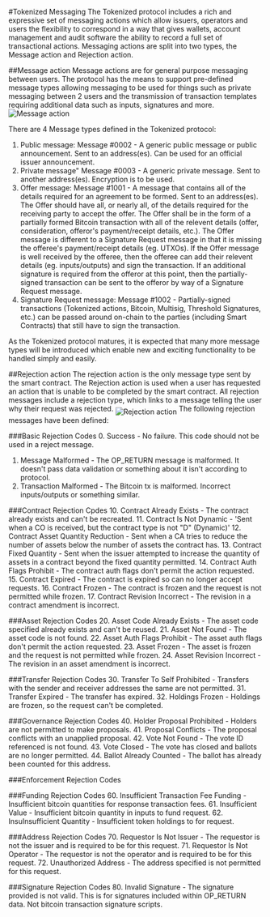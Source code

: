 #Tokenized Messaging
The Tokenized protocol includes a rich and expressive set of messaging actions which allow issuers, operators and users the flexibility to correspond in a way that gives wallets, account management and audit software the ability to record a full set of transactional actions.
Messaging actions are split into two types, the Message action and Rejection action.


##Message action
Message actions are for general purpose messaging between users. The protocol has the means to support pre-defined message types allowing messaging to be used for things such as private messaging between 2 users and the transmission of transaction templates requiring additional data such as inputs, signatures and more.
<img src="https://raw.githubusercontent.com/tokenized/docs/master/images/message-action.svg?sanitize=true" alt="Message action" align="middle">

There are 4 Message types defined in the Tokenized protocol:

1. Public message: Message #0002 - A generic public message or public announcement. Sent to an address(es).  Can be used for an official issuer announcement.
2. Private message" Message #0003 - A generic private message. Sent to another address(es). Encryption is to be used.
3. Offer message: Message #1001 - A message that contains all of the details required for an agreement to be formed. Sent to an address(es). The Offer should 
									have all, or nearly all, of the details required for the receiving party to accept the offer.  The Offer shall be in the form of a partially formed Bitcoin transaction with all of the relevent details (offer, consideration, offeror's payment/receipt details, etc.).  The Offer message is different to a Signature Request message in that it is missing the offeree's payment/receipt details (eg. UTXOs). If the Offer message is well received by the offeree, then the offeree can add their relevent details (eg. inputs/outputs) and sign the transaction.  If an additional signature is required from the offeror at this point, then the partially-signed transaction can be sent to the offeror by way of a Signature Request message. 
4. Signature Request message: Message #1002 - Partially-signed transactions (Tokenized actions, Bitcoin, Multisig, Threshold Signatures, etc.) can be passed 
									around on-chain to the parties (including Smart Contracts) that still have to sign the transaction.

As the Tokenized protocol matures, it is expected that many more message types will be introduced which enable new and exciting functionality to be handled simply and easily. 

##Rejection action
The rejection action is the only message type sent by the smart contract. The Rejection action is used when a user has requested an action that is unable to be completed by the smart contract. All rejection messages include a rejection type, which links to a message telling the user why their request was rejected.
<img src="https://raw.githubusercontent.com/tokenized/docs/master/images/rejection-action.svg?sanitize=true" alt="Rejection action" align="middle">
The following rejection messages have been defined:

###Basic Rejection Codes
0. Success - No failure. This code should not be used in a reject message.
1. Message Malformed - The OP_RETURN message is malformed. It doesn't pass data validation or something about it isn't according to protocol.
2. Transaction Malformed - The Bitcoin tx is malformed. Incorrect inputs/outputs or something similar.

###Contract Rejection Cpdes
10. Contract Already Exists - The contract already exists and can't be recreated.
11. Contract Is Not Dynamic - 'Sent when a CO is received, but the contract type is not "D" (Dynamic)'
12. Contract Asset Quantity Reduction - Sent when a CA tries to reduce the number of assets below the number of assets the contract has.
13. Contract Fixed Quantity - Sent when the issuer attempted to increase the quantity of assets in a contract beyond the fixed quantity permitted.
14. Contract Auth Flags Prohibit - The contract auth flags don't permit the action requested.
15. Contract Expired - The contract is expired so can no longer accept requests.
16. Contract Frozen - The contract is frozen and the request is not permitted while frozen.
17. Contract Revision Incorrect - The revision in a contract amendment is incorrect.

###Asset Rejection Codes
20. Asset Code Already Exists - The asset code specified already exists and can't be reused.
21. Asset Not Found - The asset code is not found.
22. Asset Auth Flags Prohibit - The asset auth flags don't permit the action requested.
23. Asset Frozen - The asset is frozen and the request is not permitted while frozen.
24. Asset Revision Incorrect - The revision in an asset amendment is incorrect.

###Transfer Rejection Codes
30. Transfer To Self Prohibited - Transfers with the sender and receiver addresses the same are not permitted.
31. Transfer Expired - The transfer has expired.
32. Holdings Frozen - Holdings are frozen, so the request can't be completed.

###Governance Rejection Codes
40. Holder Proposal Prohibited - Holders are not permitted to make proposals.
41. Proposal Conflicts - The proposal conflicts with an unapplied proposal.
42. Vote Not Found - The vote ID referenced is not found.
43. Vote Closed - The vote has closed and ballots are no longer permitted.
44. Ballot Already Counted - The ballot has already been counted for this address.

###Enforcement Rejection Codes

###Funding  Rejection Codes
60. Insufficient Transaction Fee Funding - Insufficient bitcoin quantities for response transaction fees.
61. Insufficient Value - Insufficient bitcoin quantity in inputs to fund request.
62. InsuInsufficient Quantity - Insufficient token holdings to for request.

###Address Rejection Codes
70. Requestor Is Not Issuer - The requestor is not the issuer and is required to be for this request.
71. Requestor Is Not Operator - The requestor is not the operator and is required to be for this request.
72. Unauthorized Address - The address specified is not permitted for this request.

###Signature Rejection Codes
80. Invalid Signature - The signature provided is not valid. This is for signatures included within OP_RETURN data. Not bitcoin transaction signature scripts.

